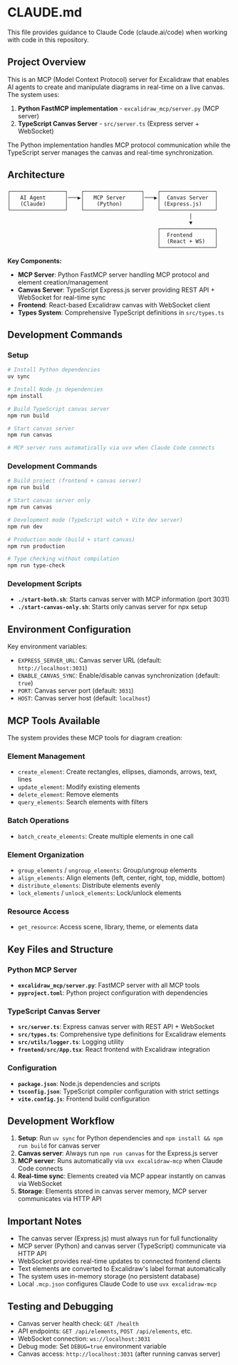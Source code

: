 # CLAUDE.md

This file provides guidance to Claude Code (claude.ai/code) when working with code in this repository.

## Project Overview

This is an MCP (Model Context Protocol) server for Excalidraw that enables AI agents to create and manipulate diagrams in real-time on a live canvas. The system uses:

1. **Python FastMCP implementation** - `excalidraw_mcp/server.py` (MCP server)
2. **TypeScript Canvas Server** - `src/server.ts` (Express server + WebSocket)

The Python implementation handles MCP protocol communication while the TypeScript server manages the canvas and real-time synchronization.

## Architecture

```
┌─────────────────┐    ┌──────────────────┐    ┌─────────────────┐
│   AI Agent      │───▶│   MCP Server     │───▶│  Canvas Server  │
│   (Claude)      │    │    (Python)      │    │ (Express.js)    │
└─────────────────┘    └──────────────────┘    └─────────────────┘
                                                         │
                                                         ▼
                                               ┌─────────────────┐
                                               │  Frontend       │
                                               │  (React + WS)   │
                                               └─────────────────┘
```

**Key Components:**
- **MCP Server**: Python FastMCP server handling MCP protocol and element creation/management
- **Canvas Server**: TypeScript Express.js server providing REST API + WebSocket for real-time sync
- **Frontend**: React-based Excalidraw canvas with WebSocket client
- **Types System**: Comprehensive TypeScript definitions in `src/types.ts`

## Development Commands

### Setup
```bash
# Install Python dependencies
uv sync

# Install Node.js dependencies
npm install

# Build TypeScript canvas server
npm run build

# Start canvas server
npm run canvas

# MCP server runs automatically via uvx when Claude Code connects
```

### Development Commands
```bash
# Build project (frontend + canvas server)
npm run build

# Start canvas server only
npm run canvas

# Development mode (TypeScript watch + Vite dev server)
npm run dev

# Production mode (build + start canvas)
npm run production

# Type checking without compilation
npm run type-check
```

### Development Scripts
- **`./start-both.sh`**: Starts canvas server with MCP information (port 3031)
- **`./start-canvas-only.sh`**: Starts only canvas server for npx setup

## Environment Configuration

Key environment variables:
- `EXPRESS_SERVER_URL`: Canvas server URL (default: `http://localhost:3031`)
- `ENABLE_CANVAS_SYNC`: Enable/disable canvas synchronization (default: `true`)
- `PORT`: Canvas server port (default: `3031`)
- `HOST`: Canvas server host (default: `localhost`)

## MCP Tools Available

The system provides these MCP tools for diagram creation:

### Element Management
- `create_element`: Create rectangles, ellipses, diamonds, arrows, text, lines
- `update_element`: Modify existing elements
- `delete_element`: Remove elements
- `query_elements`: Search elements with filters

### Batch Operations
- `batch_create_elements`: Create multiple elements in one call

### Element Organization
- `group_elements` / `ungroup_elements`: Group/ungroup elements
- `align_elements`: Align elements (left, center, right, top, middle, bottom)
- `distribute_elements`: Distribute elements evenly
- `lock_elements` / `unlock_elements`: Lock/unlock elements

### Resource Access
- `get_resource`: Access scene, library, theme, or elements data

## Key Files and Structure

### Python MCP Server
- **`excalidraw_mcp/server.py`**: FastMCP server with all MCP tools
- **`pyproject.toml`**: Python project configuration with dependencies

### TypeScript Canvas Server
- **`src/server.ts`**: Express canvas server with REST API + WebSocket
- **`src/types.ts`**: Comprehensive type definitions for Excalidraw elements
- **`src/utils/logger.ts`**: Logging utility
- **`frontend/src/App.tsx`**: React frontend with Excalidraw integration

### Configuration
- **`package.json`**: Node.js dependencies and scripts
- **`tsconfig.json`**: TypeScript compiler configuration with strict settings
- **`vite.config.js`**: Frontend build configuration

## Development Workflow

1. **Setup**: Run `uv sync` for Python dependencies and `npm install && npm run build` for canvas server
2. **Canvas server**: Always run `npm run canvas` for the Express.js server
3. **MCP server**: Runs automatically via `uvx excalidraw-mcp` when Claude Code connects
4. **Real-time sync**: Elements created via MCP appear instantly on canvas via WebSocket
5. **Storage**: Elements stored in canvas server memory, MCP server communicates via HTTP API

## Important Notes

- The canvas server (Express.js) must always run for full functionality
- MCP server (Python) and canvas server (TypeScript) communicate via HTTP API
- WebSocket provides real-time updates to connected frontend clients
- Text elements are converted to Excalidraw's label format automatically
- The system uses in-memory storage (no persistent database)
- Local `.mcp.json` configures Claude Code to use `uvx excalidraw-mcp`

## Testing and Debugging

- Canvas server health check: `GET /health`
- API endpoints: `GET /api/elements`, `POST /api/elements`, etc.
- WebSocket connection: `ws://localhost:3031`
- Debug mode: Set `DEBUG=true` environment variable
- Canvas access: `http://localhost:3031` (after running canvas server)
